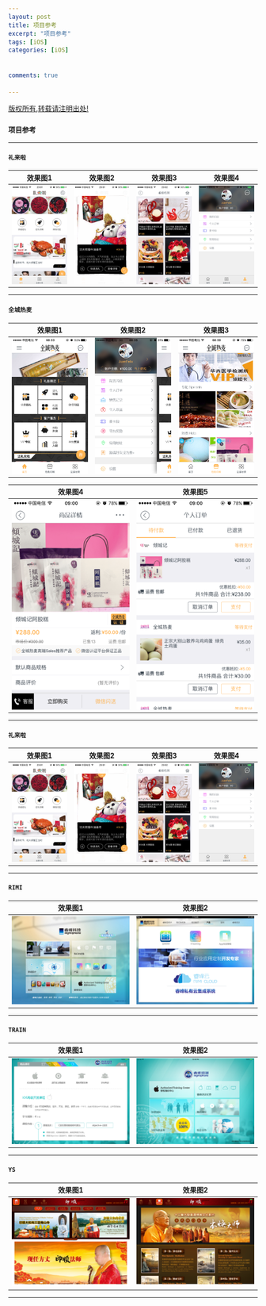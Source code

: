 ```yaml
---
layout: post
title: 项目参考 
excerpt: "项目参考"
tags: [iOS]
categories: [iOS]

  
comments: true

---
```



<!--image:
  //不需要img路径
  feature: Gallary/716.jpg 
  feature: http://21232
  credit: JuanFelix
  creditlink: -->
  
[版权所有,转载请注明出处!](https://ifallen.github.io)


### `项目参考`

>
>
---

#### `礼来啦`

效果图1 |效果图2 |效果图3 |效果图4
------- | -------- | ------- | -------- 
![image](https://github.com/iFallen/ifallen.github.io/raw/master/img/2015/10/10/lll/1.PNG)|![image](https://github.com/iFallen/ifallen.github.io/raw/master/img/2015/10/10/lll/2.PNG)|![image](https://github.com/iFallen/ifallen.github.io/raw/master/img/2015/10/10/lll/3.PNG)|![image](https://github.com/iFallen/ifallen.github.io/raw/master/img/2015/10/10/lll/4.PNG)

---

#### `全城热麦`

效果图1 |效果图2 |效果图3 
------- | -------- | ------- 
![image](https://github.com/iFallen/ifallen.github.io/raw/master/img/2015/10/10/qcrm/1.PNG)|![image](https://github.com/iFallen/ifallen.github.io/raw/master/img/2015/10/10/qcrm/2.PNG)|![image](https://github.com/iFallen/ifallen.github.io/raw/master/img/2015/10/10/qcrm/3.PNG)


效果图4 |效果图5
------- | -------- 
![image](https://github.com/iFallen/ifallen.github.io/raw/master/img/2015/10/10/qcrm/4.PNG)|![image](https://github.com/iFallen/ifallen.github.io/raw/master/img/2015/10/10/qcrm/5.PNG)


---


#### `礼来啦`

效果图1 |效果图2 |效果图3 |效果图4
------- | -------- | ------- | -------- 
![image](https://github.com/iFallen/ifallen.github.io/raw/master/img/2015/10/10/lll/1.PNG)|![image](https://github.com/iFallen/ifallen.github.io/raw/master/img/2015/10/10/lll/2.PNG)|![image](https://github.com/iFallen/ifallen.github.io/raw/master/img/2015/10/10/lll/3.PNG)|![image](https://github.com/iFallen/ifallen.github.io/raw/master/img/2015/10/10/lll/4.PNG)


---


#### `RIMI`

效果图1 |效果图2 
------- | -------- 
![image](https://github.com/iFallen/ifallen.github.io/raw/master/img/2015/10/10/rimi/1.jpg)|![image](https://github.com/iFallen/ifallen.github.io/raw/master/img/2015/10/10/rimi/2.jpg)


---

#### `TRAIN`

效果图1 |效果图2 
------- | -------- 
![image](https://github.com/iFallen/ifallen.github.io/raw/master/img/2015/10/10/rimi/3.png)|![image](https://github.com/iFallen/ifallen.github.io/raw/master/img/2015/10/10/rimi/4.png)


---

#### `YS`

效果图1 |效果图2 
------- | -------- 
![image](https://github.com/iFallen/ifallen.github.io/raw/master/img/2015/10/10/rimi/5.png)|![image](https://github.com/iFallen/ifallen.github.io/raw/master/img/2015/10/10/rimi/6.png)


---


	
